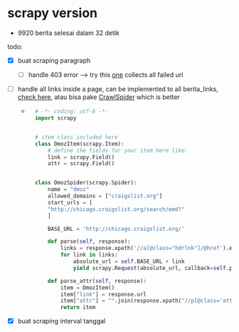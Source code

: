 # scrapy version
- 9920 berita selesai dalam 32 detik

todo:
- [x] buat scraping paragraph
  - [ ] handle 403 error --> try this [one](https://stackoverflow.com/questions/13724730/how-to-get-the-scrapy-failure-urls) collects all failed url
- [ ] handle all links inside a page, can be implemented to all berita_links, [check here](https://www.varunpant.com/posts/web-crawling-or-scraping-using-scrapy-in-python), atau bisa pake [CrawlSpider](https://stackoverflow.com/questions/44527996/scrapy-understanding-crawlspider-and-linkextractor) which is better
    - ```python
        # -*- coding: utf-8 -*-
        import scrapy


        # item class included here
        class DmozItem(scrapy.Item):
            # define the fields for your item here like:
            link = scrapy.Field()
            attr = scrapy.Field()


        class DmozSpider(scrapy.Spider):
            name = "dmoz"
            allowed_domains = ["craigslist.org"]
            start_urls = [
            "http://chicago.craigslist.org/search/emd?"
            ]

            BASE_URL = 'http://chicago.craigslist.org/'

            def parse(self, response):
                links = response.xpath('//a[@class="hdrlnk"]/@href').extract()
                for link in links:
                    absolute_url = self.BASE_URL + link
                    yield scrapy.Request(absolute_url, callback=self.parse_attr)

            def parse_attr(self, response):
                item = DmozItem()
                item["link"] = response.url
                item["attr"] = "".join(response.xpath("//p[@class='attrgroup']//text()").extract())
                return item
        ```
- [x] buat scraping interval tanggal

